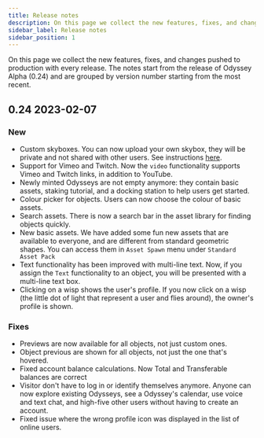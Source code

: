 ```yaml
---
title: Release notes
description: On this page we collect the new features, fixes, and changes pushed to production with every release.
sidebar_label: Release notes
sidebar_position: 1
---
```


On this page we collect the new features, fixes, and changes pushed to production with every release. The notes start from the release of Odyssey Alpha (0.24) and are grouped by version number starting from the most recent.

## 0.24 2023-02-07

### New

- Custom skyboxes. You can now upload your own skybox, they will be private and not shared with other users. See instructions [here](/explore-the-features/odyssey-creator/change-skybox.md#how-to-change-the-skybox).
- Support for Vimeo and Twitch. Now the `video` functionality supports Vimeo and Twitch links, in addition to YouTube.
- Newly minted Odysseys are not empty anymore: they contain basic assets, staking tutorial, and a docking station to help users get started.
- Colour picker for objects. Users can now choose the colour of basic assets.
- Search assets. There is now a search bar in the asset library for finding objects quickly.
- New basic assets. We have added some fun new assets that are available to everyone, and are different from standard geometric shapes. You can access them in `Asset Spawn` menu under `Standard Asset Pack` 
- Text functionality has been improved with multi-line text. Now, if you assign the `Text` functionality to an object, you will be presented with a multi-line text box.
- Clicking on a wisp shows the user's profile. If you now click on a wisp (the little dot of light that represent a user and flies around), the owner's profile is shown.

### Fixes

- Previews are now available for all objects, not just custom ones.
- Object previous are shown for all objects, not just the one that's hovered.
- Fixed account balance calculations. Now Total and Transferable balances are correct
- Visitor don't have to log in or identify themselves anymore. Anyone can now explore existing Odysseys, see a Odyssey's calendar, use voice and text chat, and high-five other users without having to create an account.
- Fixed issue where the wrong profile icon was displayed in the list of online users.
